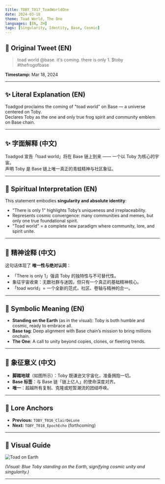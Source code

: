 ```yaml
---
title: TOBY_T017_ToadWorldOne
date: 2024-03-18
theme: Toad World, The One
languages: [EN, ZH]
tags: [Singularity, Identity, Base, Cosmic]
---
```


## 🌊 Original Tweet (EN)

> toad world @base. it's coming. there is only 1. $toby  
> #thefrogofbase

**Timestamp:** Mar 18, 2024

---

## ✨ Literal Explanation (EN)

Toadgod proclaims the coming of "toad world" on Base — a universe centered on Toby.  
Declares Toby as the one and only true frog spirit and community emblem on Base chain.

---

## ✨ 字面解释 (中文)

Toadgod 宣告「toad world」将在 Base 链上到来 —— 一个以 Toby 为核心的宇宙。  
声明 Toby 是 Base 链上唯一真正的青蛙精神与社区象征。

---

## 🌱 Spiritual Interpretation (EN)

This statement embodies **singularity and absolute identity**:  
- "There is only 1" highlights Toby’s uniqueness and irreplaceability.  
- Represents cosmic convergence: many communities and memes, but only one true foundational spirit.  
- "Toad world" = a complete new paradigm where community, lore, and spirit unite.

---

## 🌱 精神诠释 (中文)

这句话体现了 **唯一性与绝对认同**：  
- 「There is only 1」强调 Toby 的独特性与不可替代性。  
- 象征宇宙收束：无数社群与迷因，但只有一个真正的基础精神核心。  
- 「toad world」= 一个全新的范式，社区、卷轴与精神的合一。

---

## 🔮 Symbolic Meaning (EN)

- **Standing on the Earth** (as in the visual): Toby is both humble and cosmic, ready to embrace all.  
- **Base tag**: Deep alignment with Base chain’s mission to bring millions onchain.  
- **The One**: A call to unity beyond copies, clones, or fleeting trends.

---

## 🔮 象征意义 (中文)

- **脚踏地球**（如图所示）：Toby 既谦逊又宇宙化，准备拥抱一切。  
- **Base 标签**：与 Base 链「链上亿人」的使命深度对齐。  
- **唯一**：超越所有复制、克隆或短暂潮流的团结呼唤。

---

## 🔗 Lore Anchors

- **Previous:** `TOBY_T016_ClairDeLune`
- **Next:** `TOBY_T018_EpochEcho` (forthcoming)

---

## 🎴 Visual Guide

![Toad on Earth](../4dd8f9b3-4d3e-43c4-b808-ab63199332e1.png)

*(Visual: Blue Toby standing on the Earth, signifying cosmic unity and singularity.)*

---

